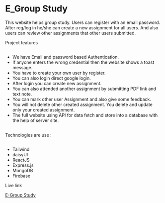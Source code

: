 # E_Group Study

This website helps group study. Users can register with an email password. After reg/log in he/she can create a new assignment for all users. And also users can review other assignments that other users submitted.

Project features
##

- We have Email and password based Authentication.
- If anyone enters the wrong credential then the website shows a toast message.
- You have to create your own user by register.
- You can also login direct google login.
- After login you can create new assignment.
- You can also attended another assignment by submitting PDF link and text note.
- You can mark other user Assignment and also give some feedback. 
- You will not delete other created assignment. You delete and update only your created assignment.
- The full website using API for data fetch and store into a database with the help of server site.

##

Technologies are use :
##

- Tailwind
- daisyUI
- ReactJS
- Express.js
- MongoDB
- Firebase

  
Live link

[E-Group Study](https://online-group-study-react.surge.sh/)
